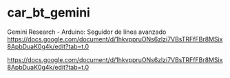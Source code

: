 # car_bt_gemini
Gemini Research - Arduino: Seguidor de línea avanzado
https://docs.google.com/document/d/1hkvppruONs6zlzi7VBsTRFfFBr8MSix8ApbDuaK0g4k/edit?tab=t.0

https://docs.google.com/document/d/1hkvppruONs6zlzi7VBsTRFfFBr8MSix8ApbDuaK0g4k/edit?tab=t.0
